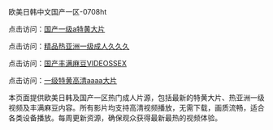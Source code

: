 欧美日韩中文国产一区-0708ht

点击访问：<a href="https://gda-c7m.pages.dev/">国产一级a特黄大片</a>

点击访问：<a href="https://tfda.pages.dev/">精品热亚洲一级成人久久久</a>

点击访问：<a href="https://bsdf-5f5.pages.dev/">国产丰满麻豆VIDEOSSEX</a>

点击访问：<a href="https://cfad.pages.dev/">一级特黄高清aaaa大片</a>

本页面提供欧美日韩及国产一区热门成人片源，包括最新的特黄大片、热亚洲一级视频及丰满麻豆内容。所有影片均支持高清视频播放，无需下载，画质流畅，适合各类设备播放。每周更新资源，确保观众获得最新最热的视频体验。

<span style="display:none;">[Canonical link](）</span>
